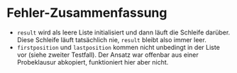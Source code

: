 # Fehler-Zusammenfassung

- `result` wird als leere Liste initialisiert und dann läuft
  die Schleife darüber. Diese Schleife läuft tatsächlich nie,
  `result` bleibt also immer leer.
- `firstposition` und `lastposition` kommen nicht unbedingt in
  der Liste vor (siehe zweiter Testfall).
  Der Ansatz war offenbar aus einer Probeklausur abkopiert,
  funktioniert hier aber nicht.
